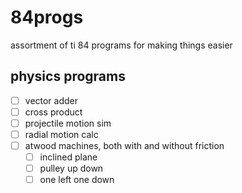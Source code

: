 # 84progs
assortment of ti 84 programs for making things easier

## physics programs
- [ ] vector adder
- [ ] cross product
- [ ] projectile motion sim
- [ ] radial motion calc
- [ ] atwood machines, both with and without friction
    - [ ] inclined plane
    - [ ] pulley up down
    - [ ] one left one down